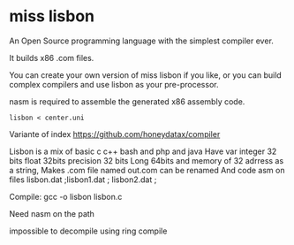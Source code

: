 # miss lisbon
An Open Source programming language with the simplest compiler ever.

It builds x86 .com files.

You can create your own version of miss lisbon if you like,
or you can build complex compilers and use lisbon as your pre-processor.

nasm is required to assemble the generated x86 assembly code.

`lisbon < center.uni`







Variante of index https://github.com/honeydatax/compiler


Lisbon is a mix of basic c c++ bash and php and java
Have var integer 32 bits float 32bits precision 32 bits
Long 64bits and memory of 32 adrress as a string,
Makes .com file named out.com can be renamed
And code asm on files lisbon.dat ;lisbon1.dat ; lisbon2.dat ;

Compile:
gcc -o lisbon lisbon.c

Need nasm on the path

impossible to decompile using ring compile
